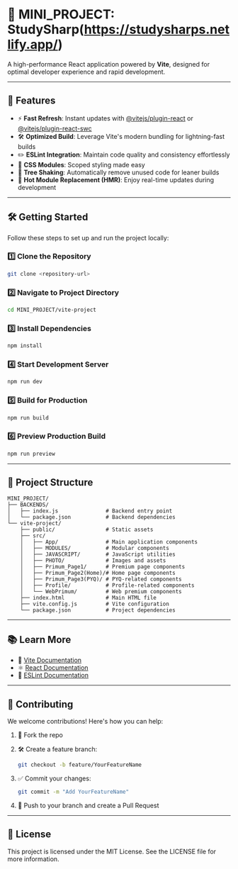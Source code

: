 # 🚀 MINI_PROJECT: StudySharp(https://studysharps.netlify.app/)

A high-performance React application powered by **Vite**, designed for optimal developer experience and rapid development.

---

## 🌟 Features

- ⚡ **Fast Refresh**: Instant updates with [@vitejs/plugin-react](https://github.com/vitejs/plugin-react) or [@vitejs/plugin-react-swc](https://github.com/vitejs/vite-plugin-react-swc)
- 🛠️ **Optimized Build**: Leverage Vite's modern bundling for lightning-fast builds
- ✏️ **ESLint Integration**: Maintain code quality and consistency effortlessly
- 🎨 **CSS Modules**: Scoped styling made easy
- 🌲 **Tree Shaking**: Automatically remove unused code for leaner builds
- 🔁 **Hot Module Replacement (HMR)**: Enjoy real-time updates during development

---

## 🛠️ Getting Started

Follow these steps to set up and run the project locally:

### 1️⃣ Clone the Repository

```bash
git clone <repository-url>
```

### 2️⃣ Navigate to Project Directory

```bash
cd MINI_PROJECT/vite-project
```

### 3️⃣ Install Dependencies

```bash
npm install
```

### 4️⃣ Start Development Server

```bash
npm run dev
```

### 5️⃣ Build for Production

```bash
npm run build
```

### 6️⃣ Preview Production Build

```bash
npm run preview
```

---

## 📁 Project Structure

```
MINI_PROJECT/
├── BACKENDS/
│   ├── index.js               # Backend entry point
│   └── package.json           # Backend dependencies
└── vite-project/
    ├── public/                # Static assets
    ├── src/
    │   ├── App/               # Main application components
    │   ├── MODULES/           # Modular components
    │   ├── JAVASCRIPT/        # JavaScript utilities
    │   ├── PHOTO/             # Images and assets
    │   ├── Primum_Page1/      # Premium page components
    │   ├── Primum_Page2(Home)/# Home page components
    │   ├── Primum_Page3(PYQ)/ # PYQ-related components
    │   ├── Profile/           # Profile-related components
    │   └── WebPrimum/         # Web premium components
    ├── index.html             # Main HTML file
    ├── vite.config.js         # Vite configuration
    └── package.json           # Project dependencies
```

---

## 📚 Learn More

- 📘 [Vite Documentation](https://vitejs.dev/)
- ⚛️ [React Documentation](https://reactjs.org/)
- 📏 [ESLint Documentation](https://eslint.org/)

---

## 🤝 Contributing

We welcome contributions! Here's how you can help:

1. 🍴 Fork the repo
2. 🛠️ Create a feature branch:

   ```bash
   git checkout -b feature/YourFeatureName
   ```

3. ✅ Commit your changes:

   ```bash
   git commit -m "Add YourFeatureName"
   ```

4. 🚀 Push to your branch and create a Pull Request

---

## 📄 License

This project is licensed under the MIT License. See the LICENSE file for more information.
